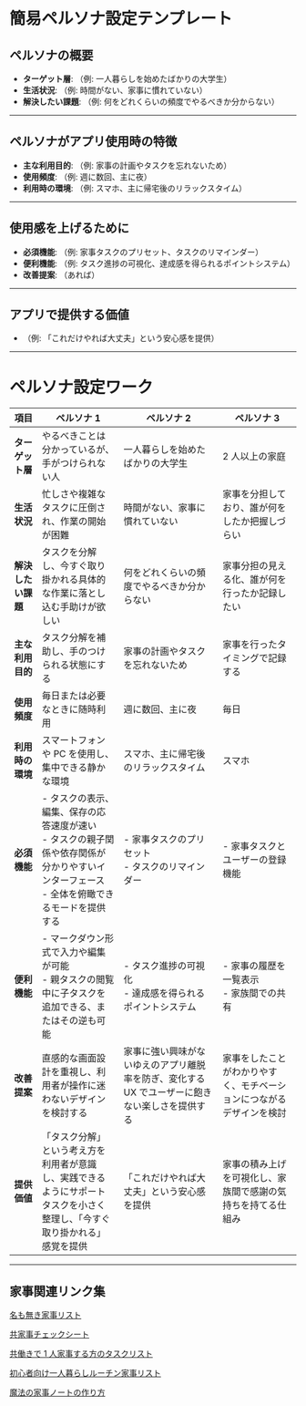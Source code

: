 # **簡易ペルソナ設定テンプレート**

## **ペルソナの概要**

- **ターゲット層**: （例: 一人暮らしを始めたばかりの大学生）
- **生活状況**: （例: 時間がない、家事に慣れていない）
- **解決したい課題**: （例: 何をどれくらいの頻度でやるべきか分からない）

---

## **ペルソナがアプリ使用時の特徴**

- **主な利用目的**: （例: 家事の計画やタスクを忘れないため）
- **使用頻度**: （例: 週に数回、主に夜）
- **利用時の環境**: （例: スマホ、主に帰宅後のリラックスタイム）

---

## **使用感を上げるために**

- **必須機能**: （例: 家事タスクのプリセット、タスクのリマインダー）
- **便利機能**: （例: タスク進捗の可視化、達成感を得られるポイントシステム）
- **改善提案**: （あれば）

---

## **アプリで提供する価値**

- （例: 「これだけやれば大丈夫」という安心感を提供）

---

# **ペルソナ設定ワーク**

| **項目**           | **ペルソナ 1**                                                                                                                                 | **ペルソナ 2**                                                                                 | **ペルソナ 3**                                                       |
| ------------------ | ---------------------------------------------------------------------------------------------------------------------------------------------- | ---------------------------------------------------------------------------------------------- | -------------------------------------------------------------------- |
| **ターゲット層**   | やるべきことは分かっているが、手がつけられない人                                                                                               | 一人暮らしを始めたばかりの大学生                                                               | 2 人以上の家庭                                                       |
| **生活状況**       | 忙しさや複雑なタスクに圧倒され、作業の開始が困難                                                                                               | 時間がない、家事に慣れていない                                                                 | 家事を分担しており、誰が何をしたか把握しづらい                       |
| **解決したい課題** | タスクを分解し、今すぐ取り掛かれる具体的な作業に落とし込む手助けが欲しい                                                                       | 何をどれくらいの頻度でやるべきか分からない                                                     | 家事分担の見える化、誰が何を行ったか記録したい                       |
| **主な利用目的**   | タスク分解を補助し、手のつけられる状態にする                                                                                                   | 家事の計画やタスクを忘れないため                                                               | 家事を行ったタイミングで記録する                                     |
| **使用頻度**       | 毎日または必要なときに随時利用                                                                                                                 | 週に数回、主に夜                                                                               | 毎日                                                                 |
| **利用時の環境**   | スマートフォンや PC を使用し、集中できる静かな環境                                                                                             | スマホ、主に帰宅後のリラックスタイム                                                           | スマホ                                                               |
| **必須機能**       | - タスクの表示、編集、保存の応答速度が速い<br>- タスクの親子関係や依存関係が分かりやすいインターフェース<br>- 全体を俯瞰できるモードを提供する | - 家事タスクのプリセット<br>- タスクのリマインダー                                             | - 家事タスクとユーザーの登録機能                                     |
| **便利機能**       | - マークダウン形式で入力や編集が可能<br>- 親タスクの閲覧中に子タスクを追加できる、またはその逆も可能                                           | - タスク進捗の可視化<br>- 達成感を得られるポイントシステム                                     | - 家事の履歴を一覧表示<br>- 家族間での共有                           |
| **改善提案**       | 直感的な画面設計を重視し、利用者が操作に迷わないデザインを検討する                                                                             | 家事に強い興味がないゆえのアプリ離脱率を防ぎ、変化する UX でユーザーに飽きない楽しさを提供する | 家事をしたことがわかりやすく、モチベーションにつながるデザインを検討 |
| **提供価値**       | 「タスク分解」という考え方を利用者が意識し、実践できるようにサポート<br>タスクを小さく整理し、「今すぐ取り掛かれる」感覚を提供                 | 「これだけやれば大丈夫」という安心感を提供                                                     | 家事の積み上げを可視化し、家族間で感謝の気持ちを持てる仕組み         |

---

## 家事関連リンク集

[名も無き家事リスト](https://www.city.fukushima-date.lg.jp/soshiki/11/56408.html)

[共家事チェックシート](https://fupo.jp/article/fu6-tomokaji-checklist/?)

[共働きで 1 人家事する方のタスクリスト](https://rakurakulife-enjoy.com/housework-simple/)

[初心者向け一人暮らしルーチン家事リスト](https://enodamina.hatenablog.com/entry/2016/01/21/221524?)

[魔法の家事ノートの作り方](https://conote.info/archives/3130?)
